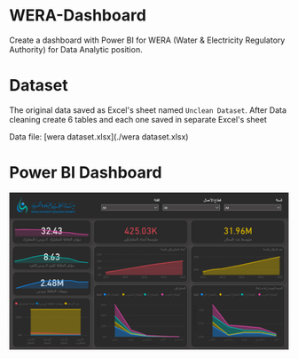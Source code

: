 # WERA-Dashboard
 Create a dashboard with Power BI for WERA (Water & Electricity Regulatory Authority) for Data Analytic position.

# Dataset
The original data saved as Excel's sheet named `Unclean Dataset`. After Data cleaning create 6 tables and each one saved in separate Excel's sheet

Data file: [wera dataset.xlsx](./wera dataset.xlsx)

# Power BI Dashboard
<img src="./WERA Dashboard.PNG" alt="Dashbaord">

